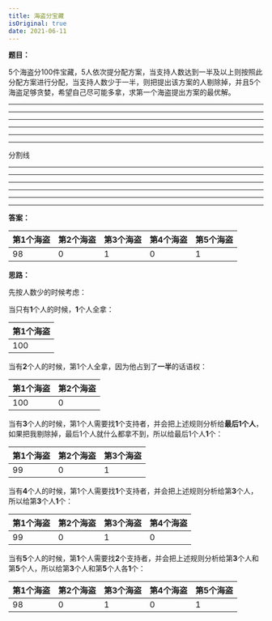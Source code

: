 ```yaml
---
title: 海盗分宝藏
isOriginal: true
date: 2021-06-11
---
```


**题目：**

5个海盗分100件宝藏，5人依次提分配方案，当支持人数达到一半及以上则按照此分配方案进行分配，当支持人数少于一半，则把提出该方案的人剔除掉，并且5个海盗足够贪婪，希望自己尽可能多拿，求第一个海盗提出方案的最优解。

------------
------------
------------
------------
------------
------------
分割线

------------
------------
------------
------------
------------
------------

**答案：**

|第1个海盗|第2个海盗|第3个海盗|第4个海盗|第5个海盗|
|-|-|-|-|-|
|98|0|1|0|1|

**思路：**

先按人数少的时候考虑：

当只有**1**个人的时候，**1**个人全拿：

|第1个海盗|
|-|
|100|

当有**2**个人的时候，第1个人全拿，因为他占到了**一半**的话语权：

|第1个海盗|第2个海盗|
|-|-|
|100|0|

当有**3**个人的时候，第1个人需要找**1**个支持者，并会把上述规则分析给**最后1个人**，如果把我剔除掉，最后1个人就什么都拿不到，所以给最后1个人**1**个：

|第1个海盗|第2个海盗|第3个海盗|
|-|-|-|
|99|0|1|

当有**4**个人的时候，第1个人需要找**1**个支持者，并会把上述规则分析给第**3**个人，所以给第**3**个人**1**个：

|第1个海盗|第2个海盗|第3个海盗|第4个海盗|
|-|-|-|-|
|99|0|1|0|

当有**5**个人的时候，第**1**个人需要找**2**个支持者，并会把上述规则分析给第**3**个人和第**5**个人，所以给第**3**个人和第**5**个人各**1**个：

|第1个海盗|第2个海盗|第3个海盗|第4个海盗|第5个海盗|
|-|-|-|-|-|
|98|0|1|0|1|
